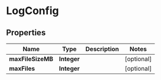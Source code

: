 

# LogConfig


## Properties

Name | Type | Description | Notes
------------ | ------------- | ------------- | -------------
**maxFileSizeMB** | **Integer** |  |  [optional]
**maxFiles** | **Integer** |  |  [optional]



